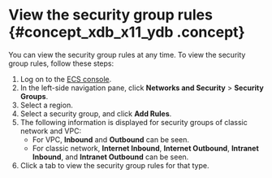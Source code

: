 # View the security group rules {#concept_xdb_x11_ydb .concept}

You can view the security group rules at any time. To view the security group rules, follow these steps:

1.  Log on to the [ECS console](https://partners-intl.console.aliyun.com/#/ecs).
2.  In the left-side navigation pane, click **Networks and Security** \> **Security Groups**.
3.  Select a region.
4.  Select a security group, and click **Add Rules**.
5.  The following information is displayed for security groups of classic network and VPC:
    -   For VPC, **Inbound** and **Outbound** can be seen.
    -   For classic network, **Internet Inbound**, **Internet Outbound**, **Intranet Inbound**, and **Intranet Outbound** can be seen.
6.  Click a tab to view the security group rules for that type.

